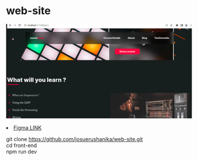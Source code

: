# web-site

![Wesite](<Screenshot from 2023-08-07 00-59-56.png>)

 <li><a href="https://www.figma.com/file/wy22TBPVbKLedUWMG6NZjK/Responsive-Homepage?type=design&node-id=0-1&mode=design&t=X2gxbHDI4614vF2z-0">Figma LINK</a></li>

git clone https://github.com/josuerushanika/web-site.git  <br>
cd front-end  <br>
npm run dev <br>
